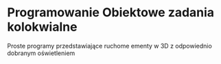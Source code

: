 # Programowanie Obiektowe zadania kolokwialne

Proste programy przedstawiające ruchome ementy w 3D z odpowiednio dobranym oświetleniem
